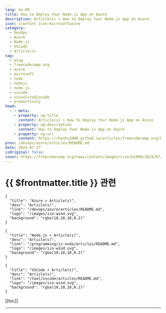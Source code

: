 ```yaml
---
lang: ko-KR
title: How to Deploy Your Node.js App on Azure
description: Article(s) > How to Deploy Your Node.js App on Azure
icon: iconfont icon-microsoftazure
category: 
  - DevOps
  - Azure
  - Node.js
  - VSCode
  - Article(s)
tag: 
  - blog
  - freecodecamp.org
  - azure
  - microsoft
  - node
  - nodejs
  - node-js
  - vscode
  - visualstudiocode
  - productivity
head:
  - - meta:
    - property: og:title
      content: Article(s) > How to Deploy Your Node.js App on Azure
    - property: og:description
      content: How to Deploy Your Node.js App on Azure
    - property: og:url
      content: https://chanhi2000.github.io/articles/freecodecamp.org/how-to-deploy-node-js-app-on-azure.html
prev: /devops/azure/articles/README.md
date: 2024-07-17
isOriginal: false
cover: https://freecodecamp.org/news/content/images/size/w1000/2024/07/awsP.jpg
---
```


# {{ $frontmatter.title }} 관련

```component VPCard
{
  "title": "Azure > Article(s)",
  "desc": "Article(s)",
  "link": "/devops/azure/articles/README.md",
  "logo": "/images/ico-wind.svg",
  "background": "rgba(10,10,10,0.2)"
}
```

```component VPCard
{
  "title": "Node.js > Article(s)",
  "desc": "Article(s)",
  "link": "/programming/js-node/articles/README.md",
  "logo": "/images/ico-wind.svg",
  "background": "rgba(10,10,10,0.2)"
}
```

```component VPCard
{
  "title": "VSCode > Article(s)",
  "desc": "Article(s)",
  "link": "/tool/vscode/articles/README.md",
  "logo": "/images/ico-wind.svg",
  "background": "rgba(10,10,10,0.2)"
}
```

[[toc]]

---

<SiteInfo
  name="How to Deploy Your Node.js App on Azure"
  desc="The advent of cloud computing marked a turning point in the field of technology. It provides easier access for users across the globe to web and mobile applications and services.  Modern-day computing services also provide a wide range of features which make web apps easier to use and more..."
  url="https://freecodecamp.org/news/how-to-deploy-node-js-app-on-azure/"
  logo="https://cdn.freecodecamp.org/universal/favicons/favicon.ico"
  preview="https://freecodecamp.org/news/content/images/size/w1000/2024/07/awsP.jpg"/>


